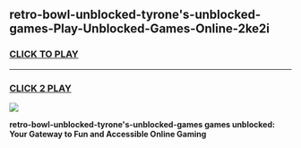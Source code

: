 
## retro-bowl-unblocked-tyrone's-unblocked-games-Play-Unblocked-Games-Online-2ke2i
<h3>
<a href="https://premium76.site?title=retro-bowl-unblocked-tyrone's-unblocked-games&ref=24A">CLICK TO PLAY</a></h3>
<hr>

<h3>
<a href="https://premium76.site?title=retro-bowl-unblocked-tyrone's-unblocked-games&ref=24A">CLICK 2 PLAY</a>
  
</h3>

<a href="https://premium76.site?title=retro-bowl-unblocked-tyrone's-unblocked-games&ref=24A"><img src="https://clearcache.store/games.png"></a>


**retro-bowl-unblocked-tyrone's-unblocked-games games unblocked: Your Gateway to Fun and Accessible Online Gaming**
